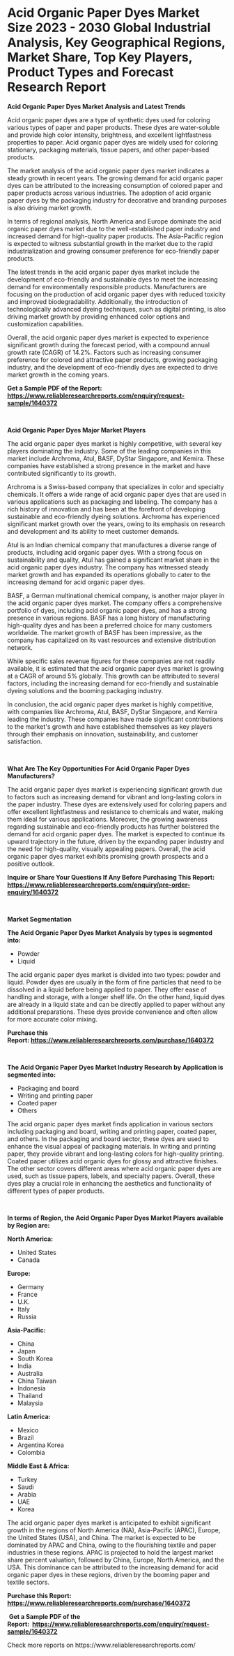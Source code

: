<p><h1>Acid Organic Paper Dyes Market Size 2023 - 2030 Global Industrial Analysis, Key Geographical Regions, Market Share, Top Key Players, Product Types and Forecast Research Report</h1></p><p><strong>Acid Organic Paper Dyes Market Analysis and Latest Trends</strong></p>
<p><p>Acid organic paper dyes are a type of synthetic dyes used for coloring various types of paper and paper products. These dyes are water-soluble and provide high color intensity, brightness, and excellent lightfastness properties to paper. Acid organic paper dyes are widely used for coloring stationary, packaging materials, tissue papers, and other paper-based products.</p><p>The market analysis of the acid organic paper dyes market indicates a steady growth in recent years. The growing demand for acid organic paper dyes can be attributed to the increasing consumption of colored paper and paper products across various industries. The adoption of acid organic paper dyes by the packaging industry for decorative and branding purposes is also driving market growth.</p><p>In terms of regional analysis, North America and Europe dominate the acid organic paper dyes market due to the well-established paper industry and increased demand for high-quality paper products. The Asia-Pacific region is expected to witness substantial growth in the market due to the rapid industrialization and growing consumer preference for eco-friendly paper products.</p><p>The latest trends in the acid organic paper dyes market include the development of eco-friendly and sustainable dyes to meet the increasing demand for environmentally responsible products. Manufacturers are focusing on the production of acid organic paper dyes with reduced toxicity and improved biodegradability. Additionally, the introduction of technologically advanced dyeing techniques, such as digital printing, is also driving market growth by providing enhanced color options and customization capabilities.</p><p>Overall, the acid organic paper dyes market is expected to experience significant growth during the forecast period, with a compound annual growth rate (CAGR) of 14.2%. Factors such as increasing consumer preference for colored and attractive paper products, growing packaging industry, and the development of eco-friendly dyes are expected to drive market growth in the coming years.</p></p>
<p><strong>Get a Sample PDF of the Report:&nbsp; <a href="https://www.reliableresearchreports.com/enquiry/request-sample/1640372">https://www.reliableresearchreports.com/enquiry/request-sample/1640372</a></strong></p>
<p>&nbsp;</p>
<p><strong>Acid Organic Paper Dyes Major Market Players</strong></p>
<p><p>The acid organic paper dyes market is highly competitive, with several key players dominating the industry. Some of the leading companies in this market include Archroma, Atul, BASF, DyStar Singapore, and Kemira. These companies have established a strong presence in the market and have contributed significantly to its growth.</p><p>Archroma is a Swiss-based company that specializes in color and specialty chemicals. It offers a wide range of acid organic paper dyes that are used in various applications such as packaging and labeling. The company has a rich history of innovation and has been at the forefront of developing sustainable and eco-friendly dyeing solutions. Archroma has experienced significant market growth over the years, owing to its emphasis on research and development and its ability to meet customer demands.</p><p>Atul is an Indian chemical company that manufactures a diverse range of products, including acid organic paper dyes. With a strong focus on sustainability and quality, Atul has gained a significant market share in the acid organic paper dyes industry. The company has witnessed steady market growth and has expanded its operations globally to cater to the increasing demand for acid organic paper dyes.</p><p>BASF, a German multinational chemical company, is another major player in the acid organic paper dyes market. The company offers a comprehensive portfolio of dyes, including acid organic paper dyes, and has a strong presence in various regions. BASF has a long history of manufacturing high-quality dyes and has been a preferred choice for many customers worldwide. The market growth of BASF has been impressive, as the company has capitalized on its vast resources and extensive distribution network.</p><p>While specific sales revenue figures for these companies are not readily available, it is estimated that the acid organic paper dyes market is growing at a CAGR of around 5% globally. This growth can be attributed to several factors, including the increasing demand for eco-friendly and sustainable dyeing solutions and the booming packaging industry.</p><p>In conclusion, the acid organic paper dyes market is highly competitive, with companies like Archroma, Atul, BASF, DyStar Singapore, and Kemira leading the industry. These companies have made significant contributions to the market's growth and have established themselves as key players through their emphasis on innovation, sustainability, and customer satisfaction.</p></p>
<p>&nbsp;</p>
<p><strong>What Are The Key Opportunities For Acid Organic Paper Dyes Manufacturers?</strong></p>
<p><p>The acid organic paper dyes market is experiencing significant growth due to factors such as increasing demand for vibrant and long-lasting colors in the paper industry. These dyes are extensively used for coloring papers and offer excellent lightfastness and resistance to chemicals and water, making them ideal for various applications. Moreover, the growing awareness regarding sustainable and eco-friendly products has further bolstered the demand for acid organic paper dyes. The market is expected to continue its upward trajectory in the future, driven by the expanding paper industry and the need for high-quality, visually appealing papers. Overall, the acid organic paper dyes market exhibits promising growth prospects and a positive outlook.</p></p>
<p><strong>Inquire or Share Your Questions If Any Before Purchasing This Report: <a href="https://www.reliableresearchreports.com/enquiry/pre-order-enquiry/1640372">https://www.reliableresearchreports.com/enquiry/pre-order-enquiry/1640372</a></strong></p>
<p>&nbsp;</p>
<p><strong>Market Segmentation</strong></p>
<p><strong>The Acid Organic Paper Dyes Market Analysis by types is segmented into:</strong></p>
<p><ul><li>Powder</li><li>Liquid</li></ul></p>
<p><p>The acid organic paper dyes market is divided into two types: powder and liquid. Powder dyes are usually in the form of fine particles that need to be dissolved in a liquid before being applied to paper. They offer ease of handling and storage, with a longer shelf life. On the other hand, liquid dyes are already in a liquid state and can be directly applied to paper without any additional preparations. These dyes provide convenience and often allow for more accurate color mixing.</p></p>
<p><strong>Purchase this Report:&nbsp;<a href="https://www.reliableresearchreports.com/purchase/1640372">https://www.reliableresearchreports.com/purchase/1640372</a></strong></p>
<p>&nbsp;</p>
<p><strong>The Acid Organic Paper Dyes Market Industry Research by Application is segmented into:</strong></p>
<p><ul><li>Packaging and board</li><li>Writing and printing paper</li><li>Coated paper</li><li>Others</li></ul></p>
<p><p>The acid organic paper dyes market finds application in various sectors including packaging and board, writing and printing paper, coated paper, and others. In the packaging and board sector, these dyes are used to enhance the visual appeal of packaging materials. In writing and printing paper, they provide vibrant and long-lasting colors for high-quality printing. Coated paper utilizes acid organic dyes for glossy and attractive finishes. The other sector covers different areas where acid organic paper dyes are used, such as tissue papers, labels, and specialty papers. Overall, these dyes play a crucial role in enhancing the aesthetics and functionality of different types of paper products.</p></p>
<p>&nbsp;</p>
<p><strong>In terms of Region, the Acid Organic Paper Dyes Market Players available by Region are:</strong></p>
<p>
    <p> <strong> North America: </strong>
        <ul>
            <li>United States</li>
            <li>Canada</li>
        </ul>
        </p> 
    <p> <strong> Europe: </strong>
        <ul>
            <li>Germany</li>
            <li>France</li>
            <li>U.K.</li>
            <li>Italy</li>
            <li>Russia</li>
        </ul>
        </p> 
    <p> <strong> Asia-Pacific: </strong>
        <ul>
            <li>China</li>
            <li>Japan</li>
            <li>South Korea</li>
            <li>India</li>
            <li>Australia</li>
            <li>China Taiwan</li>
            <li>Indonesia</li>
            <li>Thailand</li>
            <li>Malaysia</li>
        </ul>
        </p> 
    <p> <strong> Latin America: </strong>
        <ul>
            <li>Mexico</li>
            <li>Brazil</li>
            <li>Argentina Korea</li>
            <li>Colombia</li>
        </ul>
        </p> 
    <p> <strong> Middle East & Africa: </strong>
        <ul>
            <li>Turkey</li>
            <li>Saudi</li>
            <li>Arabia</li>
            <li>UAE</li>
            <li>Korea</li>
        </ul>
    </p>
    </p>
<p><p>The acid organic paper dyes market is anticipated to exhibit significant growth in the regions of North America (NA), Asia-Pacific (APAC), Europe, the United States (USA), and China. The market is expected to be dominated by APAC and China, owing to the flourishing textile and paper industries in these regions. APAC is projected to hold the largest market share percent valuation, followed by China, Europe, North America, and the USA. This dominance can be attributed to the increasing demand for acid organic paper dyes in these regions, driven by the booming paper and textile sectors.</p></p>
<p><strong>Purchase this Report: <a href="https://www.reliableresearchreports.com/purchase/1640372">https://www.reliableresearchreports.com/purchase/1640372</a></strong></p>
<p>&nbsp;<strong>Get a Sample PDF of the Report:&nbsp;&nbsp;<a href="https://www.reliableresearchreports.com/enquiry/request-sample/1640372">https://www.reliableresearchreports.com/enquiry/request-sample/1640372</a></strong></p>
<p><strong></strong></p>
<p>Check more reports on https://www.reliableresearchreports.com/</p>